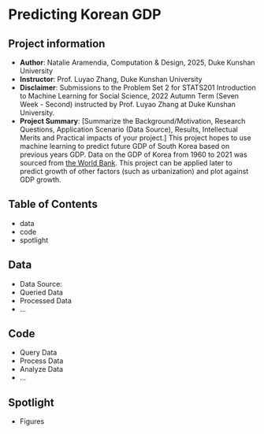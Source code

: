 # Predicting Korean GDP
## Project information
- **Author**: Natalie Aramendia, Computation & Design, 2025, Duke Kunshan University
- **Instructor**: Prof. Luyao Zhang, Duke Kunshan University
- **Disclaimer**: Submissions to the Problem Set 2 for STATS201 Introduction to Machine Learning for Social Science, 2022 Autumn Term (Seven Week - Second) instructed by Prof. Luyao Zhang at Duke Kunshan University.
- **Project Summary**: [Summarize the Background/Motivation, Research Questions, Application Scenario (Data Source), Results, Intellectual Merits and Practical impacts of your project.]
This project hopes to use machine learning to predict future GDP of South Korea based on previous years GDP. Data on the GDP of Korea from 1960 to 2021 was sourced from [the World Bank](https://data.worldbank.org/indicator/NY.GDP.MKTP.CD). This project can be applied later to predict growth of other factors (such as urbanization) and plot against GDP growth. 

## Table of Contents
- data
- code
- spotlight



## Data
- Data Source:
- Queried Data
- Processed Data
- ...


## Code
- Query Data
- Process Data
- Analyze Data
- ...

## Spotlight
- Figures

